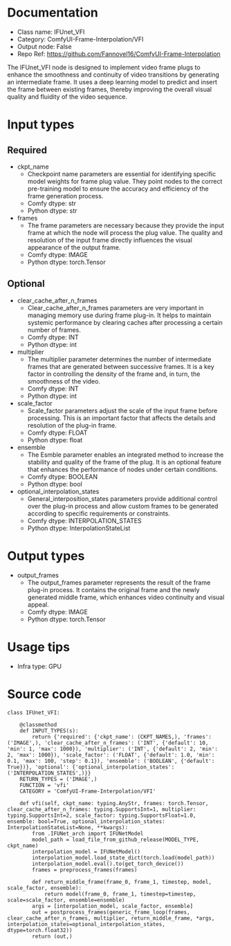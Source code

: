 # Documentation
- Class name: IFUnet_VFI
- Category: ComfyUI-Frame-Interpolation/VFI
- Output node: False
- Repo Ref: https://github.com/Fannovel16/ComfyUI-Frame-Interpolation

The IFUnet_VFI node is designed to implement video frame plugs to enhance the smoothness and continuity of video transitions by generating an intermediate frame. It uses a deep learning model to predict and insert the frame between existing frames, thereby improving the overall visual quality and fluidity of the video sequence.

# Input types
## Required
- ckpt_name
    - Checkpoint name parameters are essential for identifying specific model weights for frame plug value. They point nodes to the correct pre-training model to ensure the accuracy and efficiency of the frame generation process.
    - Comfy dtype: str
    - Python dtype: str
- frames
    - The frame parameters are necessary because they provide the input frame at which the node will process the plug value. The quality and resolution of the input frame directly influences the visual appearance of the output frame.
    - Comfy dtype: IMAGE
    - Python dtype: torch.Tensor
## Optional
- clear_cache_after_n_frames
    - Clear_cache_after_n_frames parameters are very important in managing memory use during frame plug-in. It helps to maintain systemic performance by clearing caches after processing a certain number of frames.
    - Comfy dtype: INT
    - Python dtype: int
- multiplier
    - The multiplier parameter determines the number of intermediate frames that are generated between successive frames. It is a key factor in controlling the density of the frame and, in turn, the smoothness of the video.
    - Comfy dtype: INT
    - Python dtype: int
- scale_factor
    - Scale_factor parameters adjust the scale of the input frame before processing. This is an important factor that affects the details and resolution of the plug-in frame.
    - Comfy dtype: FLOAT
    - Python dtype: float
- ensemble
    - The Esmble parameter enables an integrated method to increase the stability and quality of the frame of the plug. It is an optional feature that enhances the performance of nodes under certain conditions.
    - Comfy dtype: BOOLEAN
    - Python dtype: bool
- optional_interpolation_states
    - General_interposition_states parameters provide additional control over the plug-in process and allow custom frames to be generated according to specific requirements or constraints.
    - Comfy dtype: INTERPOLATION_STATES
    - Python dtype: InterpolationStateList

# Output types
- output_frames
    - The output_frames parameter represents the result of the frame plug-in process. It contains the original frame and the newly generated middle frame, which enhances video continuity and visual appeal.
    - Comfy dtype: IMAGE
    - Python dtype: torch.Tensor

# Usage tips
- Infra type: GPU

# Source code
```
class IFUnet_VFI:

    @classmethod
    def INPUT_TYPES(s):
        return {'required': {'ckpt_name': (CKPT_NAMES,), 'frames': ('IMAGE',), 'clear_cache_after_n_frames': ('INT', {'default': 10, 'min': 1, 'max': 1000}), 'multiplier': ('INT', {'default': 2, 'min': 2, 'max': 1000}), 'scale_factor': ('FLOAT', {'default': 1.0, 'min': 0.1, 'max': 100, 'step': 0.1}), 'ensemble': ('BOOLEAN', {'default': True})}, 'optional': {'optional_interpolation_states': ('INTERPOLATION_STATES',)}}
    RETURN_TYPES = ('IMAGE',)
    FUNCTION = 'vfi'
    CATEGORY = 'ComfyUI-Frame-Interpolation/VFI'

    def vfi(self, ckpt_name: typing.AnyStr, frames: torch.Tensor, clear_cache_after_n_frames: typing.SupportsInt=1, multiplier: typing.SupportsInt=2, scale_factor: typing.SupportsFloat=1.0, ensemble: bool=True, optional_interpolation_states: InterpolationStateList=None, **kwargs):
        from .IFUNet_arch import IFUNetModel
        model_path = load_file_from_github_release(MODEL_TYPE, ckpt_name)
        interpolation_model = IFUNetModel()
        interpolation_model.load_state_dict(torch.load(model_path))
        interpolation_model.eval().to(get_torch_device())
        frames = preprocess_frames(frames)

        def return_middle_frame(frame_0, frame_1, timestep, model, scale_factor, ensemble):
            return model(frame_0, frame_1, timestep=timestep, scale=scale_factor, ensemble=ensemble)
        args = [interpolation_model, scale_factor, ensemble]
        out = postprocess_frames(generic_frame_loop(frames, clear_cache_after_n_frames, multiplier, return_middle_frame, *args, interpolation_states=optional_interpolation_states, dtype=torch.float32))
        return (out,)
```